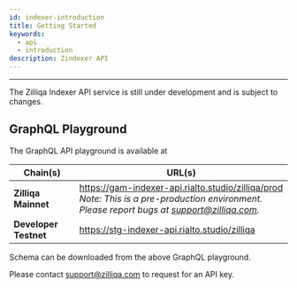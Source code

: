 ```yaml
---
id: indexer-introduction
title: Getting Started
keywords:
  - api
  - introduction
description: Zindexer API
---
```


---

The Zilliqa Indexer API service is still under development and is subject to changes.

## GraphQL Playground

The GraphQL API playground is available at

| Chain(s)              | URL(s)                                                                                                                                           |
| --------------------- | ------------------------------------------------------------------------------------------------------------------------------------------------ |
| **Zilliqa Mainnet**   | https://gam-indexer-api.rialto.studio/zilliqa/prod <br/>_Note: This is a pre-production environment. Please report bugs at support@zilliqa.com._ |
| **Developer Testnet** | https://stg-indexer-api.rialto.studio/zilliqa                                                                                                    |

Schema can be downloaded from the above GraphQL playground.

Please contact support@zilliqa.com to request for an API key.
